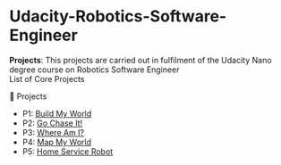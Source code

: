 # Udacity-Robotics-Software-Engineer
**Projects**: 
  This projects are carried out in fulfilment of the Udacity Nano degree course on Robotics Software Engineer <br>
  List of Core Projects


<summary>🔨 Projects</summary>
  
- P1: [Build My World](P1)   
- P2: [Go Chase It!](P2)
- P3: [Where Am I?](P3)
- P4: [Map My World](P4)
- P5: [Home Service Robot](P5)
